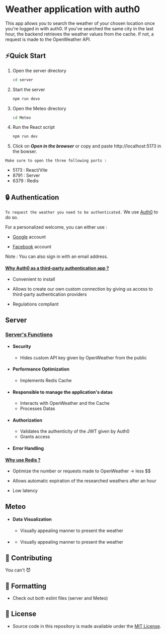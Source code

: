
# Weather application with auth0

This app allows you to search the weather of your chosen location once you're logged in with auth0. If you've searched the same city in the last hour, the backend retrieves the weather values from the cache. If not, a request is made to the OpenWeather API.

## ⚡Quick Start

1. Open the server directory
    ```bash
    cd server
    ```
2. Start the server
    ```bash
    npm run devo
    ```

3. Open the Meteo directory
    ```bash
    cd Meteo
    ```

4. Run the React script

    ```bash
    npm run dev
    ```
5. Click on ***Open in the browser*** or copy and paste http://localhost:5173 in the bowser.

```Make sure to open the three following ports :```

- 5173 : React/Vite
- 8791 : Server 
- 6379 : Redis


## 🔒 Authentication

```To request the weather you need to be authenticated.``` We use [Auth0](https://auth0.com/) to do so. 

For a personalized welcome, you can either use :

- [Google](https://www.google.com/account/about/?hl=en-GB) account

- [Facebook](https://www.facebook.com/) account


Note : You can also sign in with an email address. 

#### <u> Why Auth0 as a third-party authentication app ? </u>

- Convenient to install

- Allows to create our own custom connection by giving us access to third-party authentication providers 

- Regulations compliant


## Server

### <u> Server's Functions </u>

- #### Security 
    - Hides custom API key given by OpenWeather from the public


- #### Performance Optimization
    - Implements Redis Cache


- #### Responsible to manage the application's datas
    - Interacts with OpenWeather and the Cache
    - Processes Datas


- #### Authorization 
    - Validates the authenticity of the JWT given by Auth0
    - Grants access

- #### Error Handling


#### <u> Why use Redis ? </u>

- Optimize the number or requests made to OpenWeather -> less $$

- Allows automatic expiration of the researched weathers after an hour

- Low latency


## Meteo

- #### Data Visualization
    - Visually appealing manner to present the weather

- #### 
    - Visually appealing manner to present the weather


## 🙌 Contributing

You can't 😈

## 💅 Formatting

- Check out both eslint files (server and Meteo)


## 📄 License

- Source code in this repository is made available under the [MIT License](https://github.com/laudrap/FirstTS/blob/main/LICENSE.md).